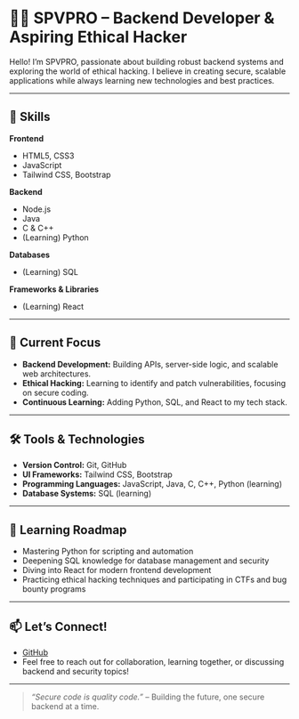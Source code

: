 # 👨‍💻 SPVPRO – Backend Developer & Aspiring Ethical Hacker

Hello! I’m SPVPRO, passionate about building robust backend systems and exploring the world of ethical hacking. I believe in creating secure, scalable applications while always learning new technologies and best practices.

---

## 🚀 Skills

**Frontend**
- HTML5, CSS3
- JavaScript
- Tailwind CSS, Bootstrap

**Backend**
- Node.js
- Java
- C & C++
- (Learning) Python

**Databases**
- (Learning) SQL

**Frameworks & Libraries**
- (Learning) React

---

## 🎯 Current Focus

- **Backend Development:** Building APIs, server-side logic, and scalable web architectures.
- **Ethical Hacking:** Learning to identify and patch vulnerabilities, focusing on secure coding.
- **Continuous Learning:** Adding Python, SQL, and React to my tech stack.

---

## 🛠️ Tools & Technologies

- **Version Control:** Git, GitHub
- **UI Frameworks:** Tailwind CSS, Bootstrap
- **Programming Languages:** JavaScript, Java, C, C++, Python (learning)
- **Database Systems:** SQL (learning)

---

## 🌱 Learning Roadmap

- Mastering Python for scripting and automation
- Deepening SQL knowledge for database management and security
- Diving into React for modern frontend development
- Practicing ethical hacking techniques and participating in CTFs and bug bounty programs

---

## 📫 Let’s Connect!

- [GitHub](https://github.com/SPVPRO)
- Feel free to reach out for collaboration, learning together, or discussing backend and security topics!

---

> _“Secure code is quality code.”_ – Building the future, one secure backend at a time.
